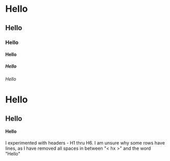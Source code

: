 # <h1>Hello<h2>Hello<h3>Hello<h4>Hello<h5>Hello<h6>Hello
# Hello 
## Hello 
#### Hello

I experimented with headers - H1 thru H6. I am unsure why some rows have lines, as I have removed all spaces in between "< hx >" and the word "Hello"
